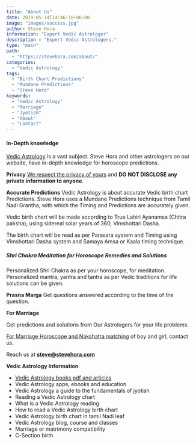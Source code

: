 ```yaml
---
title: "About Us"
date: 2019-05-14T14:46:10+06:00
image: "images/success.jpg"
author: Steve Hora
information: "Expert Vedic Astrologer"
description : "Expert Vedic Astrologers."
type: "main"
path:
  - "https://stevehora.com/about/"
categories: 
  - "Vedic Astrology"
tags:
  - "Birth Chart Predictions"
  - "Mundane Predictions"
  - "Steve Hora"
keywords:
  - "Vedic Astrology"
  - "Marriage"
  - "Jyotish"
  - "About"
  - "Contact"
---
```


#### In-Depth knowledge
[Vedic Astrology](https://en.wikipedia.org/wiki/Hindu_astrology) is a vast subject. Steve Hora and other astrologers on our website, have in-depth knowledge for horoscope predictions.

**Privacy**
[We respect the privacy of yours](/articles/privacy/) and **DO NOT DISCLOSE any private information to anyone**.

**Accurate Predictions**
Vedic Astrology is about accurate Vedic birth chart Predictions. Steve Hora uses a Mundane Predictions technique from Tamil Nadi Grantha, with which the Timing and Predictions are accurately given.

Vedic birth chart will be made according to True Lahiri Ayanamsa (Chitra paksha), using sidereal solar years of 360, Vimshottari Dasha.

The birth chart will be read as per Parasara system and Timing using Vimshottari Dasha system and Samaya Amsa or Kaala timing technique.

##### Shri Chakra Meditation for Horoscope Remedies and Solutions
Personalized Shri Chakra as per your horoscope, for meditation. Personalized mantra, yantra and tantra as per Vedic traditions for life solutions can be given.

**Prasna Marga**
Get questions answered according to the time of the question.

**For Marriage**

Get predictions and solutions from Our Astrologers for your life problems.

[For Marriage Horoscope and Nakshatra matching](/articles/marriage-compatibility/) of boy and girl, contact us.

Reach us at  **steve@stevehora.com**

**Vedic Astrology Information**

* [Vedic Astrology books pdf and articles](/articles/vedic-astrology-books/)
* Vedic Astrology apps, ebooks and education
* Vedic Astrology a guide to the fundamentals of jyotish
* Reading a Vedic Astrology chart
* What is a Vedic Astrology reading
* How to read a Vedic Astrology birth chart
* Vedic Astrology birth chart in tamil Nadi leaf
* Vedic Astrology blog, course and classes
* Marriage or matrimony compatibility
* C-Section birth